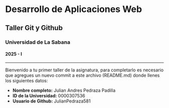 # Desarrollo de Aplicaciones Web
## Taller Git y Github
### Universidad de La Sabana
#### 2025 - I

---------------------------

Bienvenido a tu primer taller de la asignatura, para completarlo es necesario que agregues un nuevo commit a este archivo (README.md) donde llenes los siguientes datos:

- **Nombre completo:**
Julian Andres Pedraza Padilla       
- **ID de la Universidad:**
0000307536
- **Usuario de Github:**
JulianPedraza581
